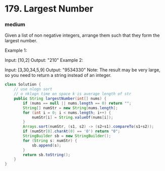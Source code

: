 # 179. Largest Number
### medium
Given a list of non negative integers, arrange them such that they form the largest number.

Example 1:

Input: [10,2]
Output: "210"
Example 2:

Input: [3,30,34,5,9]
Output: "9534330"
Note: The result may be very large, so you need to return a string instead of an integer.

```java
class Solution {
    // use nlogn sort
    // o nklogn time on space k is average length of str
    public String largestNumber(int[] nums) {
        if (nums == null || nums.length == 0) return "";
        String[] numStr = new String[nums.length];
        for (int i = 0; i < nums.length; i++) {
            numStr[i] = String.valueOf(nums[i]);
        }
        Arrays.sort(numStr, (s1, s2) -> (s2+s1).compareTo(s1+s2));
        if (numStr[0].charAt(0) == '0') return "0";
        StringBuilder sb = new StringBuilder();
        for (String s: numStr) {
            sb.append(s);
        }
        return sb.toString();
    }
}

```